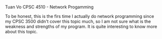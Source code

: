 Tuan Vo
CPSC 4510 - Network Progamming

To be honest, this is the firs time I actually do network programming since my CPSC 3500
    didn't cover this topic much, so I am not sure what is the weakness and strengths of my
    program. It is quite interesting to know more about this topic.